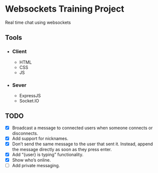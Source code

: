 # Websockets Training Project

Real time chat using websockets

## Tools

-   ### Client

    -   HTML
    -   CSS
    -   JS

-   ### Sever

    -   ExpressJS
    -   Socket\.IO

## TODO

-   [x] Broadcast a message to connected users when someone connects or disconnects.
-   [x] Add support for nicknames.
-   [x] Don’t send the same message to the user that sent it. Instead, append the message directly as soon as they press enter.
-   [x] Add “{user} is typing” functionality.
-   [x] Show who’s online.
-   [ ] Add private messaging.
